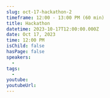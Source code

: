 ```yaml
---
slug: oct-17-hackathon-2
timeframe: 12:00 - 13:00 PM (60 min)
title: Hackathon
datetime: 2023-10-17T12:00:00.000Z
date: Oct 17, 2023
time: 12:00 PM
isChild: false
hasPage: false
speakers:
  -
tags:
  -
youtube:
youtubeUrl:
---
```

